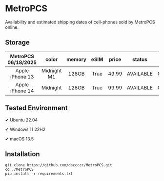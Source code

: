 # MetroPCS
Availability and estimated shipping dates of cell-phones sold by MetroPCS online.
## Storage
|MetroPCS 06/18/2025|color|memory|eSIM|price|status|shipping from|shipping to|
|:--:|:--:|:--:|:--:|:--:|:--:|:--:|:--:|
|Apple iPhone 13|Midnight M1|128GB|True|49.99|AVAILABLE|06/17/2025|06/20/2025|
|Apple iPhone 14|Midnight|128GB|True|99.99|AVAILABLE|06/17/2025|06/20/2025|

## Tested Environment
✔ Ubuntu 22.04

✔ Windows 11 22H2

✔ macOS 13.5
## Installation
```
git clone https://github.com/dsccccc/MetroPCS.git
cd ./MetroPCS
pip install -r requirements.txt
```
